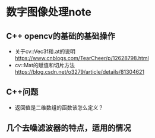 # 数字图像处理note

##  C++ opencv的基础的基础操作

- 关于cv::Vec3f和.at的说明 https://www.cnblogs.com/TearCheer/p/12628798.html
- cv::Mat的赋值和切片方法 https://blog.csdn.net/o3279/article/details/81304621

## C++问题

- 返回值是二维数组的函数该怎么定义？

## 几个去噪滤波器的特点，适用的情况

